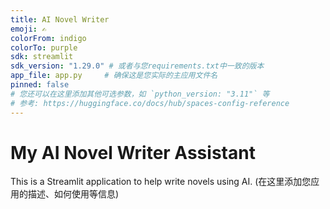 ```yaml
---
title: AI Novel Writer 
emoji: ✍️
colorFrom: indigo
colorTo: purple
sdk: streamlit
sdk_version: "1.29.0" # 或者与您requirements.txt中一致的版本
app_file: app.py     # 确保这是您实际的主应用文件名
pinned: false
# 您还可以在这里添加其他可选参数，如 `python_version: "3.11"` 等
# 参考: https://huggingface.co/docs/hub/spaces-config-reference
---
```


# My AI Novel Writer Assistant

This is a Streamlit application to help write novels using AI.
(在这里添加您应用的描述、如何使用等信息)